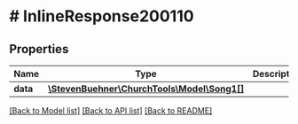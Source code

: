 # # InlineResponse200110

## Properties

Name | Type | Description | Notes
------------ | ------------- | ------------- | -------------
**data** | [**\StevenBuehner\ChurchTools\Model\Song1[]**](Song1.md) |  | [optional]

[[Back to Model list]](../../README.md#models) [[Back to API list]](../../README.md#endpoints) [[Back to README]](../../README.md)
